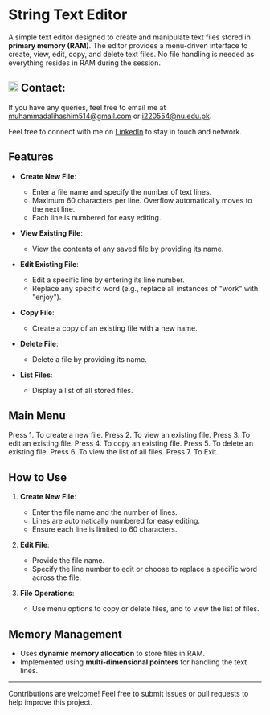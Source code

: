 # String Text Editor

A simple text editor designed to create and manipulate text files stored in **primary memory (RAM)**. The editor provides a menu-driven interface to create, view, edit, copy, and delete text files. No file handling is needed as everything resides in RAM during the session.

## <img src="https://img.icons8.com/ios/50/000000/email-open.png" width="20"/> Contact:
If you have any queries, feel free to email me at [muhammadalihashim514@gmail.com](mailto:muhammadalihashim514@gmail.com) or [i220554@nu.edu.pk](mailto:i220554@nu.edu.pk).

Feel free to connect with me on [LinkedIn](https://www.linkedin.com/in/muhammad-ali-hashim-5115882b4) to stay in touch and network.

## Features

- **Create New File**: 
  - Enter a file name and specify the number of text lines.
  - Maximum 60 characters per line. Overflow automatically moves to the next line.
  - Each line is numbered for easy editing.
  
- **View Existing File**: 
  - View the contents of any saved file by providing its name.

- **Edit Existing File**: 
  - Edit a specific line by entering its line number.
  - Replace any specific word (e.g., replace all instances of "work" with "enjoy").

- **Copy File**: 
  - Create a copy of an existing file with a new name.

- **Delete File**: 
  - Delete a file by providing its name.

- **List Files**: 
  - Display a list of all stored files.

## Main Menu

Press 1. To create a new file. Press 2. To view an existing file. Press 3. To edit an existing file. Press 4. To copy an existing file. Press 5. To delete an existing file. Press 6. To view the list of all files. Press 7. To Exit.
## How to Use

1. **Create New File**: 
   - Enter the file name and the number of lines.
   - Lines are automatically numbered for easy editing.
   - Ensure each line is limited to 60 characters.

2. **Edit File**:
   - Provide the file name.
   - Specify the line number to edit or choose to replace a specific word across the file.

3. **File Operations**:
   - Use menu options to copy or delete files, and to view the list of files.

## Memory Management
- Uses **dynamic memory allocation** to store files in RAM.
- Implemented using **multi-dimensional pointers** for handling the text lines.

---

Contributions are welcome! Feel free to submit issues or pull requests to help improve this project.
